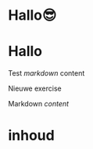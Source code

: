 # Hallo😎
# Hallo
Test *markdown* content

Nieuwe exercise

<ShortExercise id="MAW8VdUwblcmmFVrbWpc" title="test">
  
  Markdown *content*
  
  # inhoud
  
</ShortExercise>
